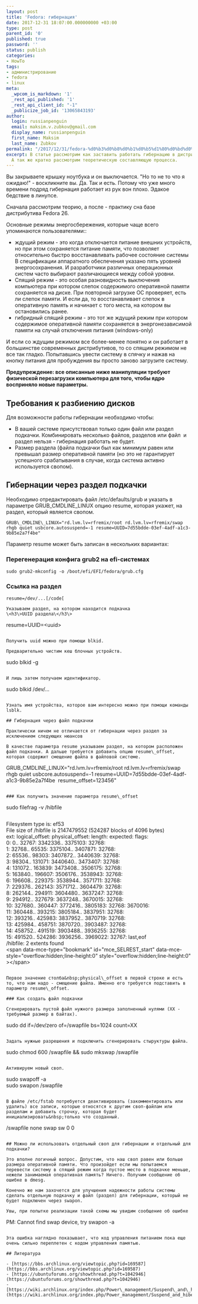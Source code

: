 ```yaml
---
layout: post
title: 'Fedora: гибернация'
date: 2017-12-31 18:07:00.000000000 +03:00
type: post
parent_id: '0'
published: true
password: ''
status: publish
categories:
- HowTo
tags:
- администрирование
- fedora
- linux
meta:
  _wpcom_is_markdown: '1'
  _rest_api_published: '1'
  _rest_api_client_id: "-1"
  _publicize_job_id: '13065843193'
author:
  login: russianpenguin
  email: maksim.v.zubkov@gmail.com
  display_name: russianpenguin
  first_name: Maksim
  last_name: Zubkov
permalink: "/2017/12/31/fedora-%d0%b3%d0%b8%d0%b1%d0%b5%d1%80%d0%bd%d0%b0%d1%86%d0%b8%d1%8f/"
excerpt: В статье рассмотрим как заставить работать гибернацию в дистрибутивах Fedora.
  А так же кратко рассмотрим теоретическую составляющую процесса.
---
```

Вы закрываете крышку ноутбука и он выключается. "Но то не то что я ожидаю!" - воскликните вы. Да. Так и есть. Потому что уже много времени подряд гибернация работает из рук вон плохо. Эдакое бедствие в линупсе.

Сначала рассмотрим теорию, а после - практику сна базе дистрибутива Fedora 26.

Основные режимы энергосбережения, которые чаще всего упоминаются пользователями::

- ждущий режим - это когда отключается питание внешних устройств, но при этом сохраняется питание памяти, что позволяет относительно быстро восстанавливать рабочее состояние системы&nbsp; В спецификации аппаратного обеспечения указано пять уровней энергосохранения. И разработчики различных операционных систем часто выбирают различающиеся между собой уровни.
- Спящий режим - это особая разновидность выключения компьютера при котором слепок содержимого оперативной памяти сохраняется на диске. При повторной загрузке ОС проверяет, есть ли слепок памяти. И если да, то восстанавливает слепок в оперативную память и начинает с того места, на котором вы остановились ранее.
- гибридный спящий режим - это тот же ждущий режим при котором содержимое оперативной памяти сохраняется в энергонезависимой памяти на случай отключения питания (windows-only)

И если со ждущим режимом все более-менее понятно и он работает в большинстве современных дистрибутивов, то со спящим режимом не все так гладко. Попытавшись увести систему в спячку и нажав на кнопку питания для пробуждения вы просто заново загрузите систему.

**Предупреждение: все описанные ниже манипуляции требуют физической перезагрузки компьютера для того, чтобы ядро восприняло новые параметры.**

<!--more-->

## Требования к разбиению дисков

Для возможности работы гибернации необходимо чтобы:

- В вашей системе присутствовал только один файл или раздел подкачки. Комбинировать несколько файлов, разделов или файл&nbsp; и раздел нельзя - гибернация работать не будет.
- Размер раздела (файла подкачки был как минимум равен или превышал размер оперативной памяти (но это не гарантирует успешного срабатывания в случае, когда система активно используется свопом).

## Гибернации через раздел подкачки

Необходимо отредактировать файл /etc/defaults/grub и указать в параметре GRUB\_CMDLINE\_LINUX опцию resume, которая укажет, на раздел, который является свопом.

```
GRUB\_CMDLINE\_LINUX="rd.lvm.lv=rfremix/root rd.lvm.lv=rfremix/swap rhgb quiet usbcore.autosuspend=-1 resume=UUID=7d55bdde-03ef-4adf-a1c3-9b85e2a7f4be"
```

Параметр resume может быть записан в нескольких вариантах:

### Перегенерация конфига grub2 на efi-системах

```
sudo grub2-mkconfig -o /boot/efi/EFI/fedora/grub.cfg
```

### Ссылка на раздел

```
resume=/dev/...[/code[

Указываем раздел, на котором находится подкачка  
\<h3\>UUID раздела\</h3\>  
```
resume=UUID=\<uuid\>
```

Получить uuid можно при помощи blkid.

Предварительно чистим кеш блочных устройств.

```
sudo blkid -g
```

И лишь затем получаем идентификатор.

```
sudo blkid /dev/...
```

Узнать имя устройства, которое вам интересно можно при помощи команды lsblk.

## Гибернация через файл подкачки

Практически ничем не отличается от гибернации через раздел за исключением следующих нюансов

В качестве параметра resume указываем раздел, на котором расположен файл подкачки. А дальше требуется добавить опцию resume\_offset, которая содержит смещение файла в файловой системе.

```
GRUB\_CMDLINE\_LINUX="rd.lvm.lv=rfremix/root rd.lvm.lv=rfremix/swap rhgb quiet usbcore.autosuspend=-1 resume=UUID=7d55bdde-03ef-4adf-a1c3-9b85e2a7f4be&nbsp; resume\_offset=123456"
```

### Как получить значение параметра resume\_offset

```
sudo filefrag -v /hibfile
```

```
Filesystem type is: ef53  
File size of /hibfile is 2147479552 (524287 blocks of 4096 bytes)  
 ext: logical\_offset: physical\_offset: length: expected: flags:  
 0: 0.. 32767: 3342336.. 3375103: 32768:  
 1: 32768.. 65535: 3375104.. 3407871: 32768:  
 2: 65536.. 98303: 3407872.. 3440639: 32768:  
 3: 98304.. 131071: 3440640.. 3473407: 32768:  
 4: 131072.. 163839: 3473408.. 3506175: 32768:  
 5: 163840.. 196607: 3506176.. 3538943: 32768:  
 6: 196608.. 229375: 3538944.. 3571711: 32768:  
 7: 229376.. 262143: 3571712.. 3604479: 32768:  
 8: 262144.. 294911: 3604480.. 3637247: 32768:  
 9: 294912.. 327679: 3637248.. 3670015: 32768:  
 10: 327680.. 360447: 3772416.. 3805183: 32768: 3670016:  
 11: 360448.. 393215: 3805184.. 3837951: 32768:  
 12: 393216.. 425983: 3837952.. 3870719: 32768:  
 13: 425984.. 458751: 3870720.. 3903487: 32768:  
 14: 458752.. 491519: 3903488.. 3936255: 32768:  
 15: 491520.. 524286: 3936256.. 3969022: 32767: last,eof  
/hibfile: 2 extents found  
\<span data-mce-type="bookmark" id="mce\_SELREST\_start" data-mce-style="overflow:hidden;line-height:0" style="overflow:hidden;line-height:0" \>\</span\>
```

Первое значение столба&nbsp;physical\_offset в первой строке и есть то, что нам надо - смещение файла. Именно его требуется подставить в параметр resume\_offset.

### Как создать файл подкачки

Сгенерировать пустой файл нужного размера заполненный нулями (XX - требуемый размер в байтах).

```
sudo dd if=/dev/zero of=/swapfile bs=1024 count=XX
```

Задать нужные разрешения и подключить сгенерировать стыруктуры файла.

```
sudo chmod 600 /swapfile && sudo mkswap /swapfile
```

Активируем новый своп.

```
sudo swapoff -a  
sudo swapon /swapfile
```

В файле /etc/fstab потребуется деактивировать (закомментировать или удалить) все записи, которые относятся к другим своп-файлам или разделам и добавить строчку, которая будет инициализировать&nbsp;только что созданный.

```
/swapfile none swap sw 0 0
```

## Можно ли использовать отдельный своп для гибернации и отдельный для подкачки?

Это вполне логичный вопрос. Допустим, что наш своп равен или больше размера оперативной памяти. Что произойдет если мы попытаемся перевести систему в спящий режим когда пустое место в подкачке меньше, нежели занимаемая оперативная память? Ничего. Получим сообщение об ошибке в dmesg.

Конечно же нам захочется для улучшения надежности работы системы сделать отдельную подкачку и файл (раздел) для гибернации, который не будет подключен через swapon.

Увы, при попытке реализации такой схемы мы увидим сообщение об ошибке

```
PM: Cannot find swap device, try swapon -a
```

Эта ошибка наглядно показывает, что код управления питанием пока еще очень сильно переплетен с кодом управления памятью.

## Литература

- [https://bbs.archlinux.org/viewtopic.php?id=169587](https://bbs.archlinux.org/viewtopic.php?id=169587)
- [https://ubuntuforums.org/showthread.php?t=1042946](https://ubuntuforums.org/showthread.php?t=1042946)
- [https://wiki.archlinux.org/index.php/Power\_management/Suspend\_and\_hibernate](https://wiki.archlinux.org/index.php/Power_management/Suspend_and_hibernate)
